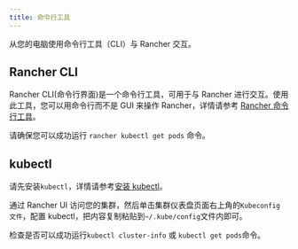 ```yaml
---
title: 命令行工具
---
```


从您的电脑使用命令行工具（CLI）与 Rancher 交互。

## Rancher CLI

Rancher CLI(命令行界面)是一个命令行工具，可用于与 Rancher 进行交互。使用此工具，您可以用命令行而不是 GUI 来操作 Rancher，详情请参考 [Rancher 命令行工具](/docs/cli/_index)。

请确保您可以成功运行 `rancher kubectl get pods` 命令。

## kubectl

请先安装`kubectl`，详情请参考[安装 kubectl](https://kubernetes.io/docs/tasks/tools/install-kubectl)。

通过 Rancher UI 访问您的集群，然后单击集群仪表盘页面右上角的`Kubeconfig 文件`，配置 kubectl，把内容复制粘贴到`~/.kube/config`文件内即可。

检查是否可以成功运行`kubectl cluster-info` 或 `kubectl get pods`命令。
